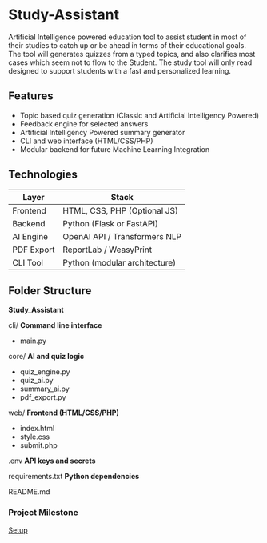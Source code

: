 # Study-Assistant
Artificial Intelligence powered education tool to assist student in most of their studies to catch up or be ahead in terms of their educational goals. The tool will generates quizzes from a typed topics, and also clarifies most cases which seem not to flow to the Student. The study tool will only read designed to support students with a fast and personalized learning.

## Features
* Topic based quiz generation (Classic and Artificial Intelligency Powered)
* Feedback engine for selected answers
* Artificial Intelligency Powered summary generator
* CLI and web interface (HTML/CSS/PHP)
* Modular backend for future Machine Learning Integration

## Technologies
| Layer | Stack |
|----------|----------|
| Frontend    | HTML, CSS, PHP (Optional JS)     |
| Backend   | Python (Flask or FastAPI)     |
| AI Engine  | OpenAI API / Transformers NLP    |
| PDF Export  | ReportLab / WeasyPrint   |
| CLI Tool  | Python (modular architecture)  |

## Folder Structure
**Study_Assistant**

cli/     **Command line interface**
* main.py

core/    **AI and quiz logic**
* quiz_engine.py
* quiz_ai.py
* summary_ai.py
* pdf_export.py

web/    **Frontend (HTML/CSS/PHP)**
* index.html
* style.css
* submit.php

.env   **API keys and secrets**

requirements.txt  **Python dependencies**

README.md

### Project Milestone
[Setup](https://github.com/Mr-Kheswa/Study-Assistant/issues/1)
